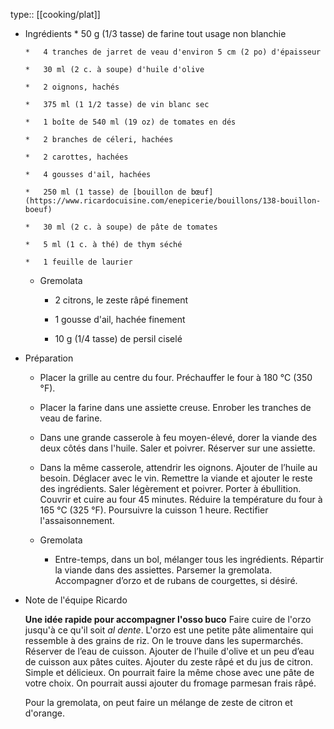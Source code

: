 type:: [[cooking/plat]]

- Ingrédients
      *   50 g (1/3 tasse) de farine tout usage non blanchie
          
      *   4 tranches de jarret de veau d'environ 5 cm (2 po) d'épaisseur
          
      *   30 ml (2 c. à soupe) d'huile d'olive
          
      *   2 oignons, hachés
          
      *   375 ml (1 1/2 tasse) de vin blanc sec
          
      *   1 boîte de 540 ml (19 oz) de tomates en dés
          
      *   2 branches de céleri, hachées
          
      *   2 carottes, hachées
          
      *   4 gousses d'ail, hachées
          
      *   250 ml (1 tasse) de [bouillon de bœuf](https://www.ricardocuisine.com/enepicerie/bouillons/138-bouillon-boeuf)
          
      *   30 ml (2 c. à soupe) de pâte de tomates
          
      *   5 ml (1 c. à thé) de thym séché
          
      *   1 feuille de laurier
          
  *   Gremolata
      
      *   2 citrons, le zeste râpé finement
          
      *   1 gousse d'ail, hachée finement
          
      *   10 g (1/4 tasse) de persil ciselé
- Préparation
  *   Placer la grille au centre du four. Préchauffer le four à 180 °C (350 °F).
   *   Placer la farine dans une assiette creuse. Enrober les tranches de veau de farine.
   *   Dans une grande casserole à feu moyen-élevé, dorer la viande des deux côtés dans l'huile. Saler et poivrer. Réserver sur une assiette.
   *   Dans la même casserole, attendrir les oignons. Ajouter de l’huile au besoin. Déglacer avec le vin. Remettre la viande et ajouter le reste des ingrédients. Saler légèrement et poivrer. Porter à ébullition. Couvrir et cuire au four 45 minutes. Réduire la température du four à 165 °C (325 °F). Poursuivre la cuisson 1 heure. Rectifier l'assaisonnement.
          
  * Gremolata
      
      *   Entre-temps, dans un bol, mélanger tous les ingrédients. Répartir la viande dans des assiettes. Parsemer la gremolata. Accompagner d’orzo et de rubans de courgettes, si désiré.
- Note de l'équipe Ricardo
  
   **Une idée rapide pour accompagner l'osso buco**  Faire cuire de l'orzo jusqu'à ce qu'il soit _al dente_. L'orzo est une petite pâte alimentaire qui ressemble à des grains de riz. On le trouve dans les supermarchés. Réserver de l’eau de cuisson. Ajouter de l’huile d'olive et un peu d’eau de cuisson aux pâtes cuites. Ajouter du zeste râpé et du jus de citron. Simple et délicieux. On pourrait faire la même chose avec une pâte de votre choix. On pourrait aussi ajouter du fromage parmesan frais râpé.  
    
  Pour la gremolata, on peut faire un mélange de zeste de citron et d'orange.